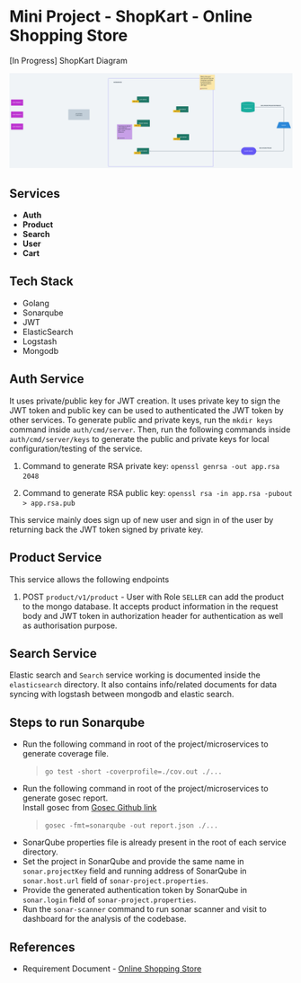 # Mini Project - ShopKart - Online Shopping Store

[In Progress] ShopKart Diagram

![In Progress Architecture](./static/images/Shop_kart%402x.png)

## Services

- **Auth**
- **Product**
- **Search**
- **User**
- **Cart**

## Tech Stack

- Golang
- Sonarqube
- JWT
- ElasticSearch
- Logstash
- Mongodb

## Auth Service

It uses private/public key for JWT creation. It uses private key to sign the JWT token and public key can be used to authenticated the JWT token by other services.
To generate public and private keys, run the `mkdir keys` command inside `auth/cmd/server`. Then, run the following commands inside `auth/cmd/server/keys` to generate the public and private keys for local configuration/testing of the service. <br>

1. Command to generate RSA private key:
   `openssl genrsa -out app.rsa 2048`

2. Command to generate RSA public key:
   `openssl rsa -in app.rsa -pubout > app.rsa.pub`

This service mainly does sign up of new user and sign in of the user by returning back the JWT token signed by private key.

## Product Service

This service allows the following endpoints

1. POST `product/v1/product` - User with Role `SELLER` can add the product to the mongo database. It accepts product information in the request body and JWT token in authorization header for authentication as well as authorisation purpose.

## Search Service

Elastic search and `Search` service working is documented inside the `elasticsearch` directory. It also contains info/related documents for data syncing with logstash between mongodb and elastic search.

## Steps to run Sonarqube

- Run the following command in root of the project/microservices to generate coverage file.<br>
  > `go test -short -coverprofile=./cov.out ./...`
- Run the following command in root of the project/microservices to generate gosec report.<br>
  Install gosec from [Gosec Github link](https://github.com/securego/gosec)<br>
  > `gosec -fmt=sonarqube -out report.json ./...`
- SonarQube properties file is already present in the root of each service directory.
- Set the project in SonarQube and provide the same name in `sonar.projectKey` field and running address of SonarQube in `sonar.host.url` field of `sonar-project.properties`.
- Provide the generated authentication token by SonarQube in `sonar.login` field of `sonar-project.properties`.
- Run the `sonar-scanner` command to run sonar scanner and visit to dashboard for the analysis of the codebase.

## References

- Requirement Document - [Online Shopping Store](https://docs.google.com/document/d/1cnCHEVkOgFDYSmZmSbxcDlZiLjCZXr1W9jHf62id7T8/edit?usp=sharing)
